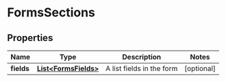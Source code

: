

# FormsSections


## Properties

Name | Type | Description | Notes
------------ | ------------- | ------------- | -------------
**fields** | [**List&lt;FormsFields&gt;**](FormsFields.md) | A list fields in the form |  [optional]



